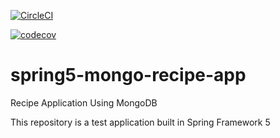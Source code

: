 [![CircleCI](https://circleci.com/gh/bjorndecraemer/recipes-gradle-mongo.svg?style=svg)](https://circleci.com/gh/bjorndecraemer/recipes-gradle-mongo)

[![codecov](https://codecov.io/gh/bjorndecraemer/recipes-gradle-mongo/branch/master/graph/badge.svg)](https://codecov.io/gh/bjorndecraemer/recipes-gradle-mongo)

# spring5-mongo-recipe-app
Recipe Application Using MongoDB

This repository is a test application built in Spring Framework 5